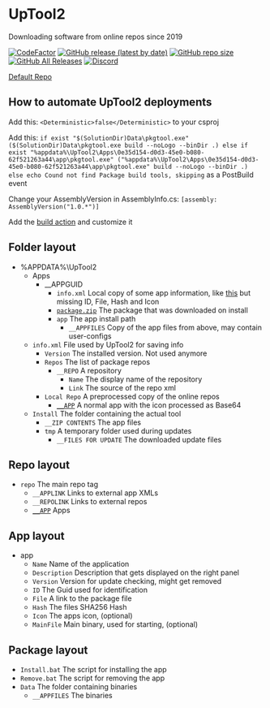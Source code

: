 # UpTool2
Downloading software from online repos since 2019

[![CodeFactor](https://www.codefactor.io/repository/github/jfronny/uptool2/badge)](https://www.codefactor.io/repository/github/jfronny/uptool2)
[![GitHub release (latest by date)](https://img.shields.io/github/v/release/JFronny/UpTool2)](https://github.com/JFronny/UpTool2/releases/latest)
[![GitHub repo size](https://img.shields.io/github/repo-size/JFronny/UpTool2)](https://github.com/JFronny/UpTool2/archive/master.zip)
[![GitHub All Releases](https://img.shields.io/github/downloads/JFronny/UpTool2/total)](https://github.com/JFronny/UpTool2/releases)
[![Discord](https://img.shields.io/discord/466965965658128384)](https://discordapp.com/invite/UjhHBqt)

[Default Repo](https://gist.github.com/JFronny/f1ccbba3d8a2f5862592bb29fdb612c4)
## How to automate UpTool2 deployments
Add this:
`<Deterministic>false</Deterministic>`
to your csproj

Add this:
```if exist "$(SolutionDir)Data\pkgtool.exe" ($(SolutionDir)Data\pkgtool.exe build --noLogo --binDir .) else if exist "%appdata%\UpTool2\Apps\0e35d154-d0d3-45e0-b080-62f521263a44\app\pkgtool.exe" ("%appdata%\UpTool2\Apps\0e35d154-d0d3-45e0-b080-62f521263a44\app\pkgtool.exe" build --noLogo --binDir .) else echo Cound not find Package build tools, skipping```
as a PostBuild event

Change your AssemblyVersion in AssemblyInfo.cs:
`[assembly: AssemblyVersion("1.0.*")]`

Add the [build action](https://github.com/JFronny/CC-Clicker/blob/master/.github/workflows/main.yml) and customize it
## Folder layout
- %APPDATA%\UpTool2
  - Apps
    - __APPGUID
      - `info.xml` Local copy of some app information, like [this](https://github.com/JFronny/UpTool2#app-layout) but missing ID, File, Hash and Icon
      - [`package.zip`](https://github.com/JFronny/UpTool2#package-layout) The package that was downloaded on install
      - `app` The app install path
        - `__APPFILES` Copy of the app files from above, may contain user-configs
  - `info.xml` File used by UpTool2 for saving info
    - `Version` The installed version. Not used anymore
    - `Repos` The list of package repos
      - `__REPO` A repository
        - `Name` The display name of the repository
        - `Link` The source of the repo xml
    - `Local Repo` A preprocessed copy of the online repos
      - [`__APP`](https://github.com/JFronny/UpTool2#app-layout) A normal app with the icon processed as Base64
  - `Install` The folder containing the actual tool
    - `__ZIP CONTENTS` The app files
    - `tmp` A temporary folder used during updates
      - `__FILES FOR UPDATE` The downloaded update files
## Repo layout
- `repo` The main repo tag
  - `__APPLINK` Links to external app XMLs
  - `__REPOLINK` Links to external repos
  - [`__APP`](https://github.com/JFronny/UpTool2#app-layout) Apps
## App layout
- app
  - `Name` Name of the application
  - `Description` Description that gets displayed on the right panel
  - `Version` Version for update checking, might get removed
  - `ID` The Guid used for identification
  - `File` A link to the package file
  - `Hash` The files SHA256 Hash
  - `Icon` The apps icon, (optional)
  - `MainFile` Main binary, used for starting, (optional)
## Package layout
  - `Install.bat` The script for installing the app
  - `Remove.bat` The script for removing the app
  - `Data` The folder containing binaries
    - `__APPFILES` The binaries
